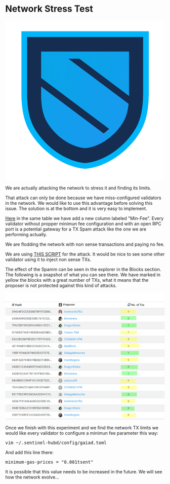 # Network Stress Test

![SentinelLogo](/images/sentinelLogo_transparent.png)

We are actually attacking the network to stress it and finding its limits.

That attack can only be done because we have miss-configured validators in the network. We would like to use this advantage before solving this issue. The solution is at the bottom and it is very easy to implement. 

[Here](https://docs.google.com/spreadsheets/d/1h8HpN3YEOJr-xd8k0jGm60B5Ne079ZRbK-JSB9UbMRU/edit?usp=sharing) in the same table we have add a new column labeled "Min-Fee". Every validator without propper minimun fee configuration and with an open RPC port is a potential gateway for a TX Spam attack like the one we are performing actually.

We are flodding the network with non sense transactions and paying no fee.

We are using [THIS SCRIPT](/scripts/spamTXs) for the attack. It would be nice to see some other validator using it to inject non sense TXs.

The effect of the Spamm can be seen in the explorer in the Blocks section. The following is a snapshot of what you can see there. We have marked in yellow the blocks with a great number of TXs, what it means that the proposer is not protected against this kind of attacks.

![spamTX-picture](/images/spamTXs.png)

Once we finish with this experiment and we find the network TX limits we would like every validator to configure a minimun fee parameter this way:

<pre>
vim ~/.sentinel-hubd/config/gaiad.toml
</pre>

And add this line there:

<pre>
minimum-gas-prices = "0.001tsent"
</pre>

It is possible that this value needs to be increased in the future. We will see how the network evolve...

